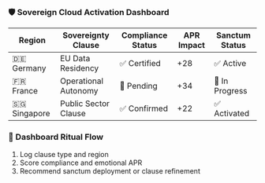 ### 🛡️ Sovereign Cloud Activation Dashboard

| Region         | Sovereignty Clause | Compliance Status | APR Impact | Sanctum Status |
|----------------|---------------------|--------------------|-------------|----------------|
| 🇩🇪 Germany       | EU Data Residency    | ✅ Certified         | +28          | ✅ Active  
| 🇫🇷 France        | Operational Autonomy | 🔄 Pending           | +34          | 🔄 In Progress  
| 🇸🇬 Singapore     | Public Sector Clause | ✅ Confirmed         | +22          | ✅ Activated  

### 🔄 Dashboard Ritual Flow
1. Log clause type and region  
2. Score compliance and emotional APR  
3. Recommend sanctum deployment or clause refinement
